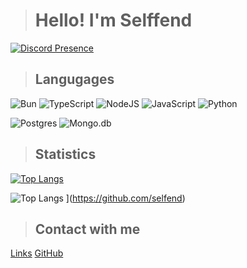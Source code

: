> # Hello! I'm Selffend
[![Discord Presence](https://lanyard.cnrad.dev/api/1130320640486952981?bg=121613&showDisplayName=true&hideStatus=true&borderRadius=8px)](https://selffend.ru)

> ## Langugages
![Bun](https://shields.io/badge/-Bun-090909?style=for-the-badge&logo=bun)
![TypeScript](https://shields.io/badge/-TypeScript-090909?style=for-the-badge&logo=typescript)
![NodeJS](https://shields.io/badge/-Node.js-090909?style=for-the-badge&logo=node.js)
![JavaScript](https://shields.io/badge/-JavaScript-090909?style=for-the-badge&logo=javascript)
![Python](https://shields.io/badge/-Python-090909?style=for-the-badge&logo=python)
<!-- ![Next](https://shields.io/badge/-Next-090909?style=for-the-badge&logo=next) -->
<!-- ![Vite](https://shields.io/badge/-Vite-090909?style=for-the-badge&logo=vite) -->
<!-- ![Webpack](https://shields.io/badge/-Webpack-090909?style=for-the-badge&logo=webpack) -->
<!-- ![Nest](https://shields.io/badge/-Nest-090909?style=for-the-badge&logo=nestjs&logoColor=df274f) -->
<!-- ![SASS](https://shields.io/badge/-SASS-090909?style=for-the-badge&logo=sass) -->
<!-- ![Vue](https://shields.io/badge/-Vue-090909?style=for-the-badge&logo=vue.js) -->
<!-- ![Nuxt](https://shields.io/badge/-Nuxt-090909?style=for-the-badge&logo=nuxt.js) -->
<!-- ![Express](https://shields.io/badge/-Express-090909?style=for-the-badge&logo=express) -->
<!-- ![Hono](https://shields.io/badge/-Hono-090909?style=for-the-badge&logo=hono) -->
![Postgres](https://shields.io/badge/postgres-090909?style=for-the-badge&logo=postgresql&logoColor=white)
![Mongo.db](https://shields.io/badge/-Mongo.db-090909?style=for-the-badge&logo=mongodb)

> ## Statistics
[![Top Langs](https://github-readme-stats.vercel.app/api?username=selfend&theme=tokyonight&show_icons=true)](https://github.com/selfend)

![Top Langs](https://github-readme-stats.vercel.app/api/top-langs/?username=selfend&theme=tokyonight) ](https://github.com/selfend)


> ## Contact with me
[Links](https://selffend.ru)
[GitHub](https://github.com/selfend)
